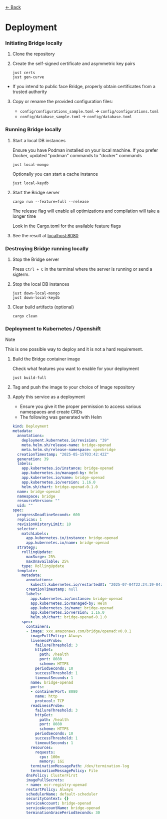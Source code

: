 [&#8592; Back](../#bridge)

# Deployment

### Initiating Bridge locally

1.  Clone the repository
2.  Create the self-signed certificate and asymmetric key pairs

    ```shell
    just certs
    just gen-curve
    ```
- If you intend to public face Bridge, properly obtain certificates from a trusted authority

3.  Copy or rename the provided configuration files:

    -   `config/configurations_sample.toml` &#8594; `config/configurations.toml`
    -   `config/database_sample.toml` &#8594; `config/database.toml`

### Running Bridge locally

1.  Start a local DB instances

    Ensure you have Podman installed on your local machine. If you prefer Docker, updated "podman" commands to "docker" commands

    ```shell
    just local-mongo
    ```

    Optionally you can start a cache instance

    ```shell
    just local-keydb
    ```

2.  Start the Bridge server

    ```shell
    cargo run --feature=full --release
    ```

    The release flag will enable all optimizations and compilation will take a longer time
    
    Look in the Cargo.toml for the available feature flags

3.  See the result at [localhost:8080](https://localhost:8080)

### Destroying Bridge running locally

1.  Stop the Bridge server

    Press `Ctrl + C` in the terminal where the server is running or send a sigterm.

2.  Stop the local DB instances

    ```shell
    just down-local-mongo
    just down-local-keydb
    ```

3.  Clear build artifacts (optional)
    ```shell
    cargo clean
    ```

### Deployment to Kubernetes / Openshift
> [!NOTE]
> This is one possible way to deploy and it is not a hard requirement.

1.  Build the Bridge container image

    Check what features you want to enable for your deployment
    ```shell
    just build-full
    ```

2.  Tag and push the image to your choice of Image repository

3.  Apply this service as a deployment
    - Ensure you give it the proper permission to access various namespaces and create CRDs
    - The following was generated with Helm
    ```yaml
    kind: Deployment
    metadata:
      annotations:
        deployment.kubernetes.io/revision: "39"
        meta.helm.sh/release-name: bridge-openad
        meta.helm.sh/release-namespace: openbridge
      creationTimestamp: "2025-05-15T03:42:42Z"
      generation: 39
      labels:
        app.kubernetes.io/instance: bridge-openad
        app.kubernetes.io/managed-by: Helm
        app.kubernetes.io/name: bridge-openad
        app.kubernetes.io/version: 1.16.0
        helm.sh/chart: bridge-openad-0.1.0
      name: bridge-openad
      namespace: bridge
      resourceVersion: ""
      uid: ""
    spec:
      progressDeadlineSeconds: 600
      replicas: 1
      revisionHistoryLimit: 10
      selector:
        matchLabels:
          app.kubernetes.io/instance: bridge-openad
          app.kubernetes.io/name: bridge-openad
      strategy:
        rollingUpdate:
          maxSurge: 25%
          maxUnavailable: 25%
        type: RollingUpdate
      template:
        metadata:
          annotations:
            kubectl.kubernetes.io/restartedAt: "2025-07-04T22:24:19-04:00"
          creationTimestamp: null
          labels:
            app.kubernetes.io/instance: bridge-openad
            app.kubernetes.io/managed-by: Helm
            app.kubernetes.io/name: bridge-openad
            app.kubernetes.io/version: 1.16.0
            helm.sh/chart: bridge-openad-0.1.0
        spec:
          containers:
          - image: xxx.amazonaws.com/bridge/openad:v0.0.1
            imagePullPolicy: Always
            livenessProbe:
              failureThreshold: 3
              httpGet:
                path: /health
                port: 8080
                scheme: HTTPS
              periodSeconds: 10
              successThreshold: 1
              timeoutSeconds: 1
            name: bridge-openad
            ports:
            - containerPort: 8080
              name: http
              protocol: TCP
            readinessProbe:
              failureThreshold: 3
              httpGet:
                path: /health
                port: 8080
                scheme: HTTPS
              periodSeconds: 10
              successThreshold: 1
              timeoutSeconds: 1
            resources:
              requests:
                cpu: 100m
                memory: 1Gi
            terminationMessagePath: /dev/termination-log
            terminationMessagePolicy: File
          dnsPolicy: ClusterFirst
          imagePullSecrets:
          - name: ecr-registry-openad
          restartPolicy: Always
          schedulerName: default-scheduler
          securityContext: {}
          serviceAccount: bridge-openad
          serviceAccountName: bridge-openad
          terminationGracePeriodSeconds: 30
    ```
